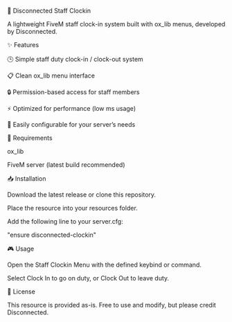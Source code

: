 📌 Disconnected Staff Clockin

A lightweight FiveM staff clock-in system built with ox_lib menus, developed by Disconnected.

✨ Features

🕒 Simple staff duty clock-in / clock-out system

📋 Clean ox_lib menu interface

🔒 Permission-based access for staff members

⚡ Optimized for performance (low ms usage)

🎨 Easily configurable for your server’s needs

🔧 Requirements

ox_lib

FiveM server (latest build recommended)

📥 Installation

Download the latest release or clone this repository.

Place the resource into your resources folder.

Add the following line to your server.cfg:

"ensure disconnected-clockin"

🎮 Usage

Open the Staff Clockin Menu with the defined keybind or command.

Select Clock In to go on duty, or Clock Out to leave duty.

📜 License

This resource is provided as-is. Free to use and modify, but please credit Disconnected.
